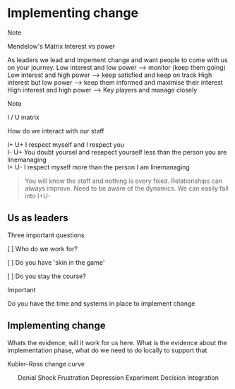 # Implementing change

> [!NOTE]
Mendelow's Matrix
Interest vs power

As leaders we lead and impement change and want people to come with us on your journey.
Low interest and low power --> monitor (keep them going)
Low interest and high power --> keep satisfied and keep on track
High interest but low power --> keep them informed and maximise their interest
High interest and high power --> Key players and manage closely

> [!NOTE]
I / U matrix

How do we interact with our staff
<p>I+ U+ I respect myself and I respect you <br>
I- U+ You doubt yoursel and resepect yourself less than the person you are linemanaging <br>
I+ U- I respect myself more than the person I am linemanaging 
</p>


> <p>You will know the staff and nothing is every fixed.  Relationships can always improve.  Need to be aware of the dynamics. We can easily fall into I+U- </p>

## Us as leaders

Three important questions

[ ] Who do we work for?

[ ] Do you have 'skin in the game'

[ ] Do you stay the course?

> [!IMPORTANT]
Do you have the time and systems in place to implement change


## Implementing change

Whats the evidence, will it work for us here.
What is the evidence about the implementation phase, what do we need to do locally to support that

Kubler-Ross change curve
<ol>Denial
  Shock
  Frustration
  Depression
  Experiment
  Decision
  Integration
</ol>
